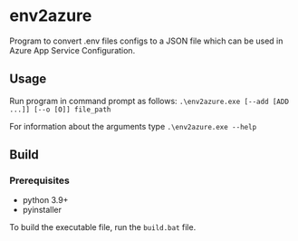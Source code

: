 # env2azure
Program to convert .env files configs to a JSON file which can be used in Azure App Service Configuration.

## Usage
Run program in command prompt as follows:
`.\env2azure.exe [--add [ADD ...]] [--o [O]] file_path`

For information about the arguments type `.\env2azure.exe --help`

## Build
### Prerequisites
* python 3.9+
* pyinstaller

To build the executable file, run the `build.bat` file. 